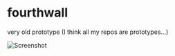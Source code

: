 # fourthwall
very old prototype (I think all my repos are prototypes...)

![Screenshot](http://share.codewaffle.com/permanent/fourthwall-progress.png)

